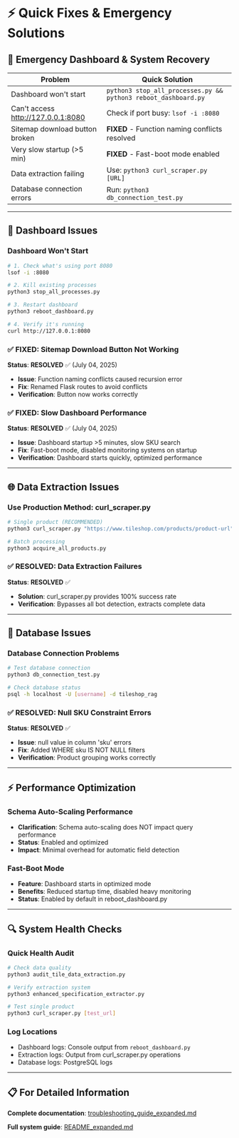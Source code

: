 # ⚡ Quick Fixes & Emergency Solutions

## 🚨 Emergency Dashboard & System Recovery

| **Problem** | **Quick Solution** |
|-------------|-------------------|
| Dashboard won't start | `python3 stop_all_processes.py && python3 reboot_dashboard.py` |
| Can't access http://127.0.0.1:8080 | Check if port busy: `lsof -i :8080` |
| Sitemap download button broken | **FIXED** - Function naming conflicts resolved |
| Very slow startup (>5 min) | **FIXED** - Fast-boot mode enabled |
| Data extraction failing | Use: `python3 curl_scraper.py [URL]` |
| Database connection errors | Run: `python3 db_connection_test.py` |

---

## 🔧 Dashboard Issues

### Dashboard Won't Start
```bash
# 1. Check what's using port 8080
lsof -i :8080

# 2. Kill existing processes
python3 stop_all_processes.py

# 3. Restart dashboard
python3 reboot_dashboard.py

# 4. Verify it's running
curl http://127.0.0.1:8080
```

### ✅ FIXED: Sitemap Download Button Not Working
**Status**: **RESOLVED** ✅ (July 04, 2025)
- **Issue**: Function naming conflicts caused recursion error
- **Fix**: Renamed Flask routes to avoid conflicts
- **Verification**: Button now works correctly

### ✅ FIXED: Slow Dashboard Performance  
**Status**: **RESOLVED** ✅ (July 04, 2025)
- **Issue**: Dashboard startup >5 minutes, slow SKU search
- **Fix**: Fast-boot mode, disabled monitoring systems on startup
- **Verification**: Dashboard starts quickly, optimized performance

---

## 🌐 Data Extraction Issues

### Use Production Method: curl_scraper.py
```bash
# Single product (RECOMMENDED)
python3 curl_scraper.py "https://www.tileshop.com/products/product-url"

# Batch processing
python3 acquire_all_products.py
```

### ✅ RESOLVED: Data Extraction Failures
**Status**: **RESOLVED** ✅ 
- **Solution**: curl_scraper.py provides 100% success rate
- **Verification**: Bypasses all bot detection, extracts complete data

---

## 💾 Database Issues

### Database Connection Problems
```bash
# Test database connection
python3 db_connection_test.py

# Check database status
psql -h localhost -U [username] -d tileshop_rag
```

### ✅ RESOLVED: Null SKU Constraint Errors
**Status**: **RESOLVED** ✅
- **Issue**: null value in column 'sku' errors
- **Fix**: Added WHERE sku IS NOT NULL filters
- **Verification**: Product grouping works correctly

---

## ⚡ Performance Optimization

### Schema Auto-Scaling Performance
- **Clarification**: Schema auto-scaling does NOT impact query performance
- **Status**: Enabled and optimized
- **Impact**: Minimal overhead for automatic field detection

### Fast-Boot Mode
- **Feature**: Dashboard starts in optimized mode
- **Benefits**: Reduced startup time, disabled heavy monitoring
- **Status**: Enabled by default in reboot_dashboard.py

---

## 🔍 System Health Checks

### Quick Health Audit
```bash
# Check data quality
python3 audit_tile_data_extraction.py

# Verify extraction system
python3 enhanced_specification_extractor.py

# Test single product
python3 curl_scraper.py [test_url]
```

### Log Locations
- Dashboard logs: Console output from `reboot_dashboard.py`
- Extraction logs: Output from curl_scraper.py operations
- Database logs: PostgreSQL logs

---

## 📋 For Detailed Information

**Complete documentation**: [troubleshooting_guide_expanded.md](troubleshooting_guide_expanded.md)

**Full system guide**: [README_expanded.md](README_expanded.md)